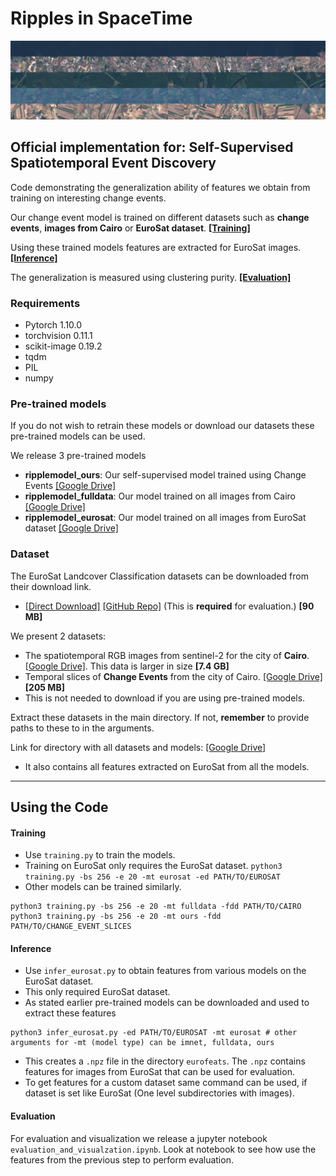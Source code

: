 # Ripples in SpaceTime
![alt text](cover.jpg)
## Official implementation for: Self-Supervised Spatiotemporal Event Discovery

Code demonstrating the generalization ability of features we obtain from training on interesting change events.

Our change event model is trained on different datasets such as **change events**, **images from Cairo** or **EuroSat dataset**. **[[Training]](#training)**

Using these trained models features are extracted for EuroSat images. **[[Inference]](#inference)**

The generalization is measured using clustering purity. **[[Evaluation]](#evaluation)**


### Requirements
- Pytorch 1.10.0
- torchvision 0.11.1
- scikit-image 0.19.2
- tqdm
- PIL
- numpy

### Pre-trained models
If you do not wish to retrain these models or download our datasets these pre-trained models can be used.

We release 3 pre-trained models

 - **ripplemodel_ours**: Our self-supervised model trained using Change Events [[Google Drive]](https://drive.google.com/file/d/1qP4U6_ms4zcQctYjNcxZBaX4UDPWInBN/view?usp=sharing)
 - **ripplemodel_fulldata**: Our model trained on all images from Cairo [[Google Drive]](https://drive.google.com/file/d/1tWGJZ-Q2JTQS4wjMpWdpYu8O8-DwgxyF/view?usp=sharing)
 - **ripplemodel_eurosat**: Our model trained on all images from EuroSat dataset [[Google Drive]](https://drive.google.com/file/d/1s-0qjGYeNJL_pFGFORCv53pIeLkIizuL/view?usp=sharing)

### Dataset
The EuroSat Landcover Classification datasets can be downloaded from their download link.

- [[Direct Download]](https://madm.dfki.de/files/sentinel/EuroSAT.zip) [[GitHub Repo]](https://github.com/phelber/eurosat) (This is **required** for evaluation.) **[90 MB]**

We present 2 datasets:

- The spatiotemporal RGB images from sentinel-2 for the city of **Cairo**. [[Google Drive]](https://drive.google.com). This data is larger in size **[7.4 GB]**
- Temporal slices of **Change Events** from the city of Cairo. [[Google Drive]](https://drive.google.com/file/d/1R2UceJyJ0_iIQxXRmGIYqr0XKx4w79QV/view?usp=sharing)**[205 MB]**
- This is not needed to download if you are using pre-trained models.

Extract these datasets in the main directory. If not, **remember** to provide paths to these to in the arguments. 

Link for directory with all datasets and models: [[Google Drive]](https://drive.google.com/drive/folders/1SXZ1fKq-4l6sAKpmIY8Qp9oJ7TxTxVPd?usp=sharing)

- It also contains all features extracted on EuroSat from all the models.

---
## Using the Code
#### Training 
- Use `training.py` to train the models.
- Training on EuroSat only requires the EuroSat dataset. `python3 training.py -bs 256 -e 20 -mt eurosat -ed PATH/TO/EUROSAT`
- Other models can be trained similarly.

```
python3 training.py -bs 256 -e 20 -mt fulldata -fdd PATH/TO/CAIRO
python3 training.py -bs 256 -e 20 -mt ours -fdd PATH/TO/CHANGE_EVENT_SLICES
```

#### Inference
- Use `infer_eurosat.py` to obtain features from various models on the EuroSat dataset.
- This only required EuroSat dataset.
- As stated earlier pre-trained models can be downloaded and used to extract these features

```
python3 infer_eurosat.py -ed PATH/TO/EUROSAT -mt eurosat # other arguments for -mt (model type) can be imnet, fulldata, ours 
```

- This creates a `.npz` file in the directory `eurofeats`. The `.npz` contains features for images from EuroSat that can be used for evaluation.
- To get features for a custom dataset same command can be used, if dataset is set like EuroSat (One level subdirectories with images).

#### Evaluation
For evaluation and visualization we release a jupyter notebook `evaluation_and_visualzation.ipynb`. 
Look at notebook to see how use the features from the previous step to perform evaluation.
